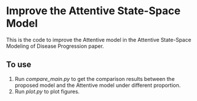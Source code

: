 # Improve the Attentive State-Space Model

This is the code to improve the Attentive model in the Attentive State-Space Modeling of Disease Progression paper.

## To use
1. Run *compare_main.py* to get the comparison results between the proposed model and the Attentive model under different proportion.
2. Run *plot.py* to plot figures.
